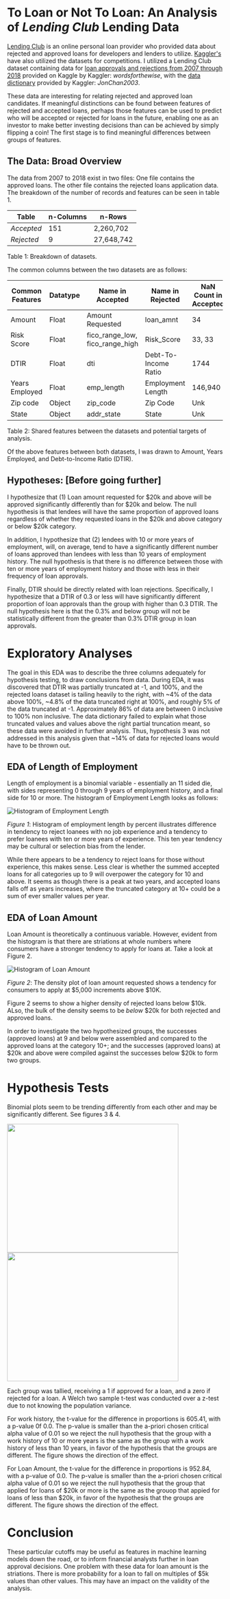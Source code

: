 # To Loan or Not To Loan: An Analysis of *Lending Club* Lending Data

[Lending Club](https://www.lendingclub.com/) is an online personal loan provider who provided data about rejected and approved loans for developers and lenders to utilize. [Kaggler's]( https://www.kaggle.com/) have also utilized the datasets for competitions. I utilized a Lending Club dataset containing data for [loan approvals and rejections from 2007 through 2018](https://www.kaggle.com/wordsforthewise/lending-club/) provided on Kaggle by Kaggler: *wordsforthewise*, with the [data dictionary](https://www.kaggle.com/jonchan2003/lending-club-data-dictionary) provided by Kaggler: *JonChan2003*. 

These data are interesting for relating rejected and approved loan candidates. If meaningful distinctions can be found between features of rejected and accepted loans, perhaps those features can be used to predict who will be accepted or rejected for loans in the future, enabling one as an investor to make better investing decisions than can be achieved by simply flipping a coin! The first stage is to find meaningful differences between groups of features. 


## The Data: Broad Overview

The data from 2007 to 2018 exist in two files: One file contains the approved loans. The other file contains the rejected loans application data. The breakdown of the number of records and features can be seen in table 1.

|  **Table**  | **n-Columns**  |   **n-Rows**  |
|---------|------------|-----------|
|*Accepted* |    151     | 2,260,702 |
|*Rejected* |     9      |27,648,742 |  

Table 1: Breakdown of datasets.

The common columns between the two datasets are as follows:

| **Common Features** | **Datatype** | **Name in Accepted** | **Name in Rejected** | **NaN Count in Accepted** | **NaN Count in Rejected** |
|---------------------|--------------|----------------------|----------------------|---------------------------|---------------------------|
| Amount | Float | Amount Requested | loan_amnt | 34 | 0 |
| Risk Score | Float | fico_range_low, fico_range_high | Risk_Score | 33, 33 | 18,497,630 |
| DTIR | Float | dti | Debt-To-Income Ratio | 1744 | 0 |
| Years Employed | Float | emp_length | Employment Length | 146,940 | 951,355 |
| Zip code | Object | zip_code | Zip Code | Unk | Unk |
| State | Object | addr_state | State | Unk | Unk |  

Table 2: Shared features between the datasets and potential targets of analysis.

Of the above features between both datasets, I was drawn to Amount, Years Employed, and Debt-to-Income Ratio (DTIR). 

## Hypotheses: [Before going further]

I hypothesize that (1) Loan amount requested for $20k and above will be approved significantly differently than for $20k and below. The null hypothesis is that lendees will have the same proportion of approved loans regardless of whether they requested loans in the $20k and above category or below $20k category.

In addition, I hypothesize that (2) lendees with 10 or more years of employment, will, on average, tend to have a significantly different number of loans approved than lendees with less than 10 years of employment history. The null hypothesis is that there is no difference between those with ten or more years of employment history and those with less in their frequency of loan approvals. 

Finally, DTIR should be directly related with loan rejections. Specifically, I hypothesize that a DTIR of 0.3 or less will have significantly different proportion of loan approvals than the group with higher than 0.3 DTIR. The null hypothesis here is that the 0.3% and below group will not be statistically different from the greater than 0.3% DTIR group in loan approvals. 

# Exploratory Analyses

The goal in this EDA was to describe the three columns adequately for hypothesis testing, to draw conclusions from data. During EDA, it was discovered that DTIR was partially truncated at -1, and 100%, and the rejected loans dataset is tailing heavily to the right, with ~4% of the data above 100%, ~4.8% of the data truncated right at 100%, and roughly 5% of the data truncated at -1. Approximately 86% of data are between 0 inclusive to 100% non inclusive. The data dictionary failed to explain what those truncated values and values above the right partial truncation meant, so these data were avoided in further analysis. Thus, hypothesis 3 was not addressed in this analysis given that ~14% of data for rejected loans would have to be thrown out. 

## EDA of Length of Employment 

Length of employment is a binomial variable - essentially an 11 sided die, with sides representing 0 through 9 years of employment history, and a final side for 10 or more. The histogram of Employment Length looks as follows:

![Histogram of Employment Length](https://raw.githubusercontent.com/KeithChamberlain/To_Loan_or_Not/main/img/emp_len_bar.png)

*Figure 1*: Histogram of employment length by percent illustrates difference in tendency to reject loanees with no job experience and a tendency to prefer loanees with ten or more years of experience. This ten year tendency may be cultural or selection bias from the lender. 

While there appears to be a tendency to reject loans for those without experience, this makes sense. Less clear is whether the summed accepted loans for all categories up to 9 will overpower the category for 10 and above. It seems as though there is a peak at two years, and accepted loans falls off as years increases, where the truncated category at 10+ could be a sum of ever smaller values per year.

## EDA of Loan Amount

Loan Amount is theoretically a continuous variable. However, evident from the histogram is that there are striations at whole numbers where consumers have a stronger tendency to apply for loans at. Take a look at Figure 2. 

![Histogram of Loan Amount](https://raw.githubusercontent.com/KeithChamberlain/To_Loan_or_Not/main/img/loan_amt_hist.png)

*Figure 2*: The density plot of loan amount requested shows a tendency for consumers to apply at $5,000 increments above $10K. 

Figure 2 seems to show a higher density of rejected loans below $10k. ALso, the bulk of the density seems to be *below* $20k for both rejected and approved loans.

In order to investigate the two hypothesized groups, the successes (approved loans) at 9 and below were assembled and compared to the approved loans at the category 10+; and the successes (approved loans) at $20k and above were compiled against the successes below $20k to form two groups. 

# Hypothesis Tests

Binomial plots seem to be trending differently from each other and may be significantly different. See figures 3 & 4.

<img src="https://raw.githubusercontent.com/KeithChamberlain/To_Loan_or_Not/main/img/Emp_years_approv.png" width="400" height="300"><img src="https://raw.githubusercontent.com/KeithChamberlain/To_Loan_or_Not/main/img/Amt_approv.png" width="400" height="300">

Each group was tallied, receiving a 1 if approved for a loan, and a zero if rejected for a loan. A Welch two sample t-test was conducted over a z-test due to not knowing the population variance. 

For work history, the t-value for the difference in proportions is 605.41, with a p-value 0f 0.0. The p-value is smaller than the a-priori chosen critical alpha value of 0.01 so we reject the null hypothesis that the group with a work history of 10 or more years is the same as the group with a work history of less than 10 years, in favor of the hypothesis that the groups are different. The figure shows the direction of the effect.

For Loan Amount, the t-value for the difference in proportions is 952.84, with a p-value of 0.0. The p-value is smaller than the a-priori chosen critical alpha value of 0.01 so we reject the null hypothesis that the group that applied for loans of $20k or more is the same as the grouop that appied for loans of less than $20k, in favor of the hypothesis that the groups are different. The figure shows the direction of the effect.

# Conclusion

These particular cutoffs may be useful as features in machine learning models down the road, or to inform financial analysts further in loan approval decisions. One problem with these data for loan amount is the striations. There is more probability for a loan to fall on multiples of $5k values than other values. This may have an impact on the validity of the analysis.
